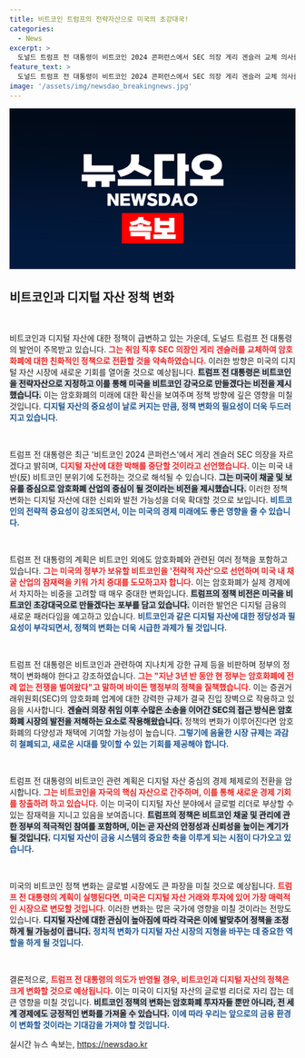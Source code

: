 ```yaml
---
title: 비트코인 트럼프의 전략자산으로 미국의 초강대국!
categories:
  - News
excerpt: >
  도널드 트럼프 전 대통령이 비트코인 2024 콘퍼런스에서 SEC 의장 게리 겐슬러 교체 의사를 밝히며, 암호화폐 박해 중단과 비트코인 초강대국으로의 도약을 선언했다. 트럼프의 정책 전환이 암호화폐 시장에 미칠 영향은?
feature_text: >
  도널드 트럼프 전 대통령이 비트코인 2024 콘퍼런스에서 SEC 의장 게리 겐슬러 교체 의사를 밝히며, 암호화폐 박해 중단과 비트코인 초강대국으로의 도약을 선언했다. 트럼프의 정책 전환이 암호화폐 시장에 미칠 영향은?
image: '/assets/img/newsdao_breakingnews.jpg'
---
```


<p><img src="/assets/img/newsdao_breakingnews.jpg" alt="koreaapp 속보" /></p>

<h2 data-ke-size="size26">비트코인과 디지털 자산 정책 변화</h2>

<p data-ke-size="size16">&nbsp;</p>

<p>비트코인과 디지털 자산에 대한 정책이 급변하고 있는 가운데, 도널드 트럼프 전 대통령의 발언이 주목받고 있습니다. <b><span style="color: #ee2323;">그는 취임 직후 SEC 의장인 게리 겐슬러를 교체하여 암호화폐에 대한 친화적인 정책으로 전환할 것을 약속하였습니다.</span></b> 이러한 방향은 미국의 디지털 자산 시장에 새로운 기회를 열어줄 것으로 예상됩니다. <b><span style="background-color: #21538527;">트럼프 전 대통령은 비트코인을 전략자산으로 지정하고 이를 통해 미국을 비트코인 강국으로 만들겠다는 비전을 제시했습니다.</span></b> 이는 암호화폐의 미래에 대한 확신을 보여주며 정책 방향에 깊은 영향을 미칠 것입니다. <b><span style="color: #1a5490;">디지털 자산의 중요성이 날로 커지는 만큼, 정책 변화의 필요성이 더욱 두드러지고 있습니다.</span></b></p>

<p data-ke-size="size16">&nbsp;</p>

<p>트럼프 전 대통령은 최근 '비트코인 2024 콘퍼런스'에서 게리 겐슬러 SEC 의장을 자르겠다고 밝히며, <b><span style="color: #ee2323;">디지털 자산에 대한 박해를 중단할 것이라고 선언했습니다.</span></b> 이는 미국 내 반(反) 비트코인 분위기에 도전하는 것으로 해석될 수 있습니다. <b><span style="background-color: #21538527;">그는 미국이 채굴 및 보유를 중심으로 암호화폐 산업의 중심이 될 것이라는 비전을 제시했습니다.</span></b> 이러한 정책 변화는 디지털 자산에 대한 신뢰와 발전 가능성을 더욱 확대할 것으로 보입니다. <b><span style="color: #1a5490;">비트코인의 전략적 중요성이 강조되면서, 이는 미국의 경제 미래에도 좋은 영향을 줄 수 있습니다.</span></b></p>

<p data-ke-size="size16">&nbsp;</p>

<p>트럼프 전 대통령의 계획은 비트코인 외에도 암호화폐와 관련된 여러 정책을 포함하고 있습니다. <b><span style="color: #ee2323;">그는 미국의 정부가 보유할 비트코인을 '전략적 자산'으로 선언하며 미국 내 채굴 산업의 잠재력을 키워 가치 증대를 도모하고자 합니다.</span></b> 이는 암호화폐가 실제 경제에서 차지하는 비중을 고려할 때 매우 중대한 변화입니다. <b><span style="background-color: #21538527;">트럼프의 정책 비전은 미국을 비트코인 초강대국으로 만들겠다는 포부를 담고 있습니다.</span></b> 이러한 발언은 디지털 금융의 새로운 패러다임을 예고하고 있습니다. <b><span style="color: #1a5490;">비트코인과 같은 디지털 자산에 대한 정당성과 필요성이 부각되면서, 정책의 변화는 더욱 시급한 과제가 될 것입니다.</span></b></p>

<p data-ke-size="size16">&nbsp;</p>

<p>트럼프 전 대통령은 비트코인과 관련하여 지나치게 강한 규제 등을 비판하며 정부의 정책이 변화해야 한다고 강조하였습니다. <b><span style="color: #ee2323;">그는 "지난 3년 반 동안 현 정부는 암호화폐에 전례 없는 전쟁을 벌여왔다"고 말하며 바이든 행정부의 정책을 질책했습니다.</span></b> 이는 증권거래위원회(SEC)의 암호화폐 업계에 대한 강력한 규제가 결국 진입 장벽으로 작용하고 있음을 시사합니다. <b><span style="background-color: #21538527;">겐슬러 의장 취임 이후 수많은 소송을 이어간 SEC의 접근 방식은 암호화폐 시장의 발전을 저해하는 요소로 작용해왔습니다.</span></b> 정책의 변화가 이루어진다면 암호화폐의 다양성과 채택에 기여할 가능성이 높습니다. <b><span style="color: #1a5490;">그렇기에 음울한 시장 규제는 과감히 철폐되고, 새로운 시대를 맞이할 수 있는 기회를 제공해야 합니다.</span></b></p>

<p data-ke-size="size16">&nbsp;</p>

<p>트럼프 전 대통령의 비트코인 관련 계획은 디지털 자산 중심의 경제 체제로의 전환을 암시합니다. <b><span style="color: #ee2323;">그는 비트코인을 자국의 핵심 자산으로 간주하며, 이를 통해 새로운 경제 기회를 창출하려 하고 있습니다.</span></b> 이는 미국이 디지털 자산 분야에서 글로벌 리더로 부상할 수 있는 잠재력을 지니고 있음을 보여줍니다. <b><span style="background-color: #21538527;">트럼프의 정책은 비트코인 채굴 및 관리에 관한 정부의 적극적인 참여를 포함하며, 이는 곧 자산의 안정성과 신뢰성을 높이는 계기가 될 것입니다.</span></b> <b><span style="color: #1a5490;">디지털 자산이 금융 시스템의 중요한 축을 이루게 되는 시점이 다가오고 있습니다.</span></b></p>

<p data-ke-size="size16">&nbsp;</p>

<p>미국의 비트코인 정책 변화는 글로벌 시장에도 큰 파장을 미칠 것으로 예상됩니다. <b><span style="color: #ee2323;">트럼프 전 대통령의 계획이 실행된다면, 미국은 디지털 자산 거래와 투자에 있어 가장 매력적인 시장으로 변모할 것입니다.</span></b> 이러한 변화는 많은 국가에 영향을 미칠 것이라는 전망도 있습니다. <b><span style="background-color: #21538527;">디지털 자산에 대한 관심이 높아짐에 따라 각국은 이에 발맞추어 정책을 조정하게 될 가능성이 큽니다.</span></b> <b><span style="color: #1a5490;">정치적 변화가 디지털 자산 시장의 지형을 바꾸는 데 중요한 역할을 하게 될 것입니다.</span></b></p>

<p data-ke-size="size16">&nbsp;</p>

<p>결론적으로, <b><span style="color: #ee2323;">트럼프 전 대통령의 의도가 반영될 경우, 비트코인과 디지털 자산의 정책은 크게 변화할 것으로 예상됩니다.</span></b> 이는 미국이 디지털 자산의 글로벌 리더로 자리 잡는 데 큰 영향을 미칠 것입니다. <b><span style="background-color: #21538527;">비트코인 정책의 변화는 암호화폐 투자자들 뿐만 아니라, 전 세계 경제에도 긍정적인 변화를 가져올 수 있습니다.</span></b> <b><span style="color: #1a5490;">이에 따라 우리는 앞으로의 금융 환경이 변화할 것이라는 기대감을 가져야 할 것입니다.</span></b></p>
실시간 뉴스 속보는, <a href="https://newsdao.kr" rel="dofollow">https://newsdao.kr</a>


